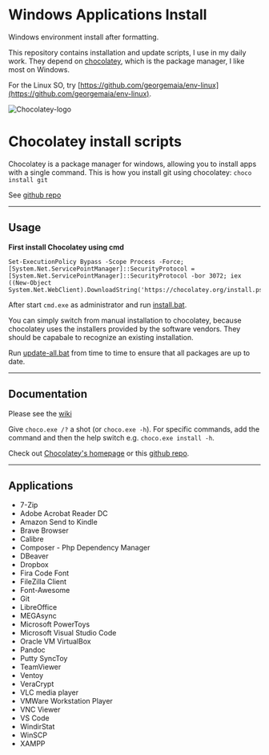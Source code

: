 # Windows Applications Install
Windows environment install after formatting. 

This repository contains installation and update scripts, I use in my daily work.
They depend on [chocolatey](http://chocolatey.org/), which is the package manager, I like most on Windows.

For the Linux SO, try [https://github.com/georgemaia/env-linux](https://github.com/georgemaia/env-linux).

![Chocolatey-logo](https://chocolatey.org/content/images/logo_square.svg "Logo")


# Chocolatey install scripts
Chocolatey is a package manager for windows, allowing you to install apps with a single command. This is how you install git using chocolatey: ```choco install git```

See [github repo](https://github.com/chocolatey/choco)

---

## Usage

**First install Chocolatey using cmd**

```
Set-ExecutionPolicy Bypass -Scope Process -Force; [System.Net.ServicePointManager]::SecurityProtocol = [System.Net.ServicePointManager]::SecurityProtocol -bor 3072; iex ((New-Object System.Net.WebClient).DownloadString('https://chocolatey.org/install.ps1'))
```

After start `cmd.exe` as administrator and run [install.bat](install.bat).

You can simply switch from manual installation to chocolatey, because chocolatey uses the installers provided by the software vendors.
They should be capabale to recognize an existing installation.

Run [update-all.bat](update-all.bat) from time to time to ensure that all packages are up to date.

---

## Documentation
Please see the [wiki](https://github.com/chocolatey/choco/wiki)

Give `choco.exe /?` a shot (or `choco.exe -h`). For specific commands, add the command and then the help switch e.g. `choco.exe install -h`.

Check out [Chocolatey's homepage](https://chocolatey.org/) or this [github repo](https://github.com/chocolatey/chocolatey).

---

## Applications

* 7-Zip
* Adobe Acrobat Reader DC 
* Amazon Send to Kindle
* Brave Browser
* Calibre
* Composer - Php Dependency Manager	
* DBeaver
* Dropbox
* Fira Code Font
* FileZilla Client 
* Font-Awesome
* Git
* LibreOffice
* MEGAsync	
* Microsoft PowerToys
* Microsoft Visual Studio Code
* Oracle VM VirtualBox 
* Pandoc
* Putty
SyncToy
* TeamViewer
* Ventoy
* VeraCrypt	
* VLC media player
* VMWare Workstation Player
* VNC Viewer
* VS Code
* WindirStat
* WinSCP
* XAMPP	
